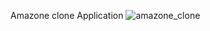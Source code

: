Amazone clone Application
![amazone_clone](https://github.com/softlabxsanjeev1/React_native_amazone_clone/assets/109661686/7e929737-823d-4cce-9d4a-fa87a3f224c9)
